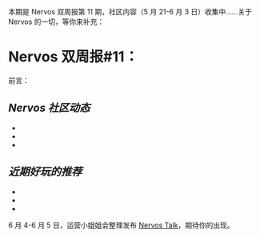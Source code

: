 本期是 Nervos 双周报第 11 期，社区内容（5 月 21-6 月 3 日）收集中......关于 Nervos 的一切，等你来补充：


# Nervos 双周报#11：
前言：

## ***Nervos 社区动态***

-

-

-


## ***近期好玩的推荐***

-

-

-



6 月 4-6 月 5 日，运营小姐姐会整理发布 [Nervos Talk](https://talk.nervos.org/)，期待你的出现。
